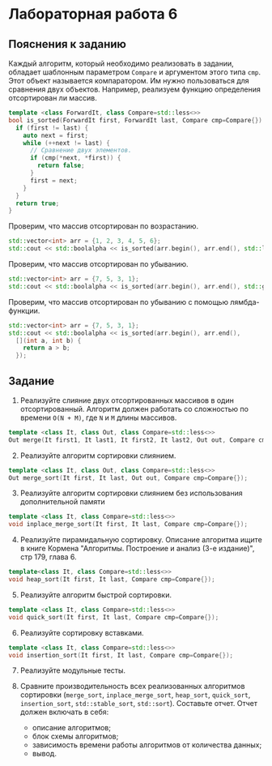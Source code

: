 # Лабораторная работа 6

## Пояснения к заданию

Каждый алгоритм, который необходимо реализовать в задании, обладает шаблонным параметром `Compare` и аргументом этого типа `cmp`. Этот объект называется компаратором. Им нужно пользоваться для сравнения двух объектов. Например, реализуем функцию определения отсортирован ли массив.
```cpp
template <class ForwardIt, class Compare=std::less<>>
bool is_sorted(ForwardIt first, ForwardIt last, Compare cmp=Compare{}) {
  if (first != last) {
    auto next = first;
    while (++next != last) {
      // Сравнение двух элементов.
      if (cmp(*next, *first)) {
        return false;
      }
      first = next;
    }
  }
  return true;
}
```
Проверим, что массив отсортирован по возрастанию.
```cpp
std::vector<int> arr = {1, 2, 3, 4, 5, 6};
std::cout << std::boolalpha << is_sorted(arr.begin(), arr.end(), std::less<>{});
```

Проверим, что массив отсортирован по убыванию.
```cpp
std::vector<int> arr = {7, 5, 3, 1};
std::cout << std::boolalpha << is_sorted(arr.begin(), arr.end(), std::greater<>{});
```

Проверим, что массив отсортирован по убыванию с помощью лямбда-функции.
```cpp
std::vector<int> arr = {7, 5, 3, 1};
std::cout << std::boolalpha << is_sorted(arr.begin(), arr.end(), 
  [](int a, int b) {
    return a > b;
  });
```

## Задание

1. Реализуйте слияние двух отсортированных массивов в один отсортированный. Алгоритм должен работать со сложностью по времени `O(N + M)`, где `N` и `M` длины массивов.
```cpp
template <class It, class Out, class Compare=std::less<>>
Out merge(It first1, It last1, It first2, It last2, Out out, Compare cmp=Compare{});
```

2. Реализуйте алгоритм сортировки слиянием. 
```cpp
template <class It, class Out, class Compare=std::less<>>
Out merge_sort(It first, It last, Out out, Compare cmp=Compare{});
```

3. Реализуйте алгоритм сортировки слиянием без использования дополнительной памяти
```cpp
template <class It, class Compare=std::less<>>
void inplace_merge_sort(It first, It last, Compare cmp=Compare{});
```

4. Реализуйте пирамидальную сортировку.
Описание алгоритма ищите в книге Кормена "Алгоритмы. Построение и анализ (3-е издание)", стр 179, глава 6.
```cpp
template<class It, class Compare=std::less<>>
void heap_sort(It first, It last, Compare cmp=Compare{});
```

5. Реализуйте алгоритм быстрой сортировки.
```cpp
template <class It, class Compare=std::less<>>
void quick_sort(It first, It last, Compare cmp=Compare{});
```

6. Реализуйте сортировку вставками.
```cpp
template <class It, class Compare=std::less<>>
void insertion_sort(It first, It last, Compare cmp=Compare{});
```

7. Реализуйте модульные тесты.

8. Сравните производительность всех реализованных алгоритмов сортировки (`merge_sort`, `inplace_merge_sort`, `heap_sort`, `quick_sort`, `insertion_sort`, `std::stable_sort`, `std::sort`).
Составьте отчет. Отчет должен включать в себя:
    * описание алгоритмов;
    * блок схемы алгоритмов;
    * зависимость времени работы алгоритмов от количества данных;
    * вывод.


